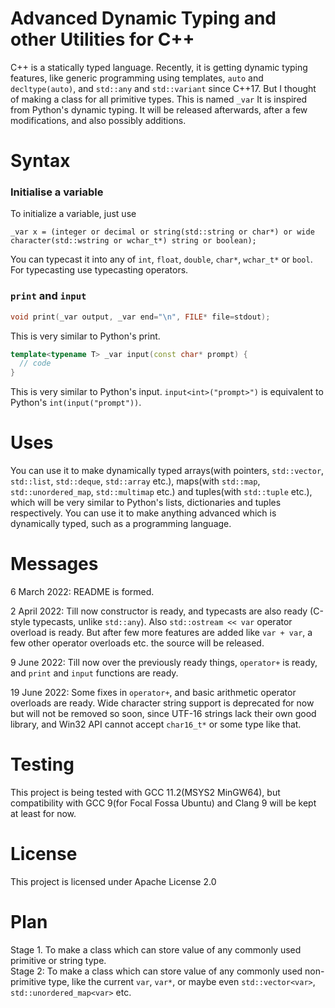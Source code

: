 # Advanced Dynamic Typing and other Utilities for C++  
C++ is a statically typed language. Recently, it is getting dynamic typing features, like generic programming using templates, `auto` and `decltype(auto)`, and `std::any` and `std::variant` since C++17. But I thought of making a class for all primitive types. This is named `_var` It is inspired from Python's dynamic typing. It will be released afterwards, after a few modifications, and also possibly additions.  
# Syntax  
### Initialise a variable
To initialize a variable, just use  
```
_var x = (integer or decimal or string(std::string or char*) or wide character(std::wstring or wchar_t*) string or boolean);
```  
You can typecast it into any of `int`, `float`, `double`, `char*`, `wchar_t*` or `bool`. For typecasting use typecasting operators.  
### `print` and `input`  
```c++
void print(_var output, _var end="\n", FILE* file=stdout);
```  
This is very similar to Python's print.  
```c++
template<typename T> _var input(const char* prompt) {
  // code
}
```
This is very similar to Python's input. `input<int>("prompt>")` is equivalent to Python's `int(input("prompt"))`.  
# Uses  
You can use it to make dynamically typed arrays(with pointers, `std::vector`, `std::list`, `std::deque`, `std::array` etc.), maps(with `std::map`, `std::unordered_map`, `std::multimap` etc.) and tuples(with `std::tuple` etc.), which will be very similar to Python's lists, dictionaries and tuples respectively.
You can use it to make anything advanced which is dynamically typed, such as a programming language.  
# Messages  
6 March 2022: README is formed.  

2 April 2022: Till now constructor is ready, and typecasts are also ready (C-style typecasts, unlike `std::any`). Also `std::ostream << var` operator overload is ready. But after few more features are added like `var + var`, a few other operator overloads etc. the source will be released.  

9 June 2022: Till now over the previously ready things, `operator+` is ready, and `print` and `input` functions are ready.  

19 June 2022: Some fixes in `operator+`, and basic arithmetic operator overloads are ready. Wide character string support is deprecated for now but will not be removed so soon, since UTF-16 strings lack their own good library, and Win32 API cannot accept `char16_t*` or some type like that.  
# Testing  
This project is being tested with GCC 11.2(MSYS2 MinGW64), but compatibility with GCC 9(for Focal Fossa Ubuntu) and Clang 9 will be kept at least for now.  
# License  
This project is licensed under Apache License 2.0  
# Plan  
Stage 1. To make a class which can store value of any commonly used primitive or string type.  
Stage 2: To make a class which can store value of any commonly used non-primitive type, like the current `var`, `var*`, or maybe even `std::vector<var>`, `std::unordered_map<var>` etc.  
